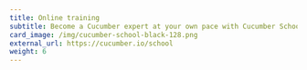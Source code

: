 ```yaml
---
title: Online training
subtitle: Become a Cucumber expert at your own pace with Cucumber School
card_image: /img/cucumber-school-black-128.png
external_url: https://cucumber.io/school
weight: 6
---
```



